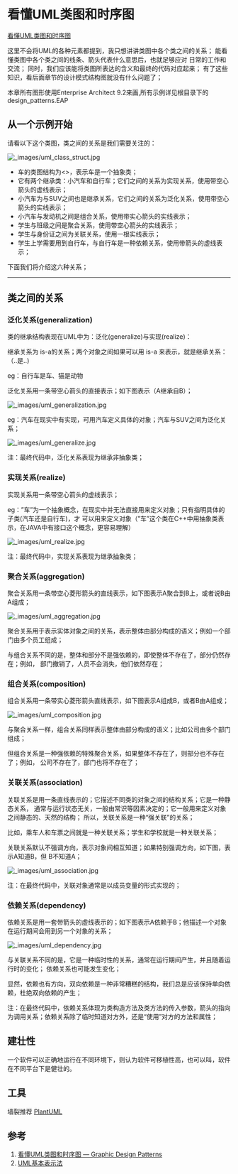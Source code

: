 # 看懂UML类图和时序图

[看懂UML类图和时序图](https://design-patterns.readthedocs.io/zh_CN/latest/read_uml.html#uml "永久链接至标题")

这里不会将UML的各种元素都提到，我只想讲讲类图中各个类之间的关系； 能看懂类图中各个类之间的线条、箭头代表什么意思后，也就足够应对 日常的工作和交流； 同时，我们应该能将类图所表达的含义和最终的代码对应起来； 有了这些知识，看后面章节的设计模式结构图就没有什么问题了；

本章所有图形使用Enterprise Architect 9.2来画,所有示例详见根目录下的design_patterns.EAP

## 从一个示例开始[](https://design-patterns.readthedocs.io/zh_CN/latest/read_uml.html#id1 "永久链接至标题")

请看以下这个类图，类之间的关系是我们需要关注的：

![_images/uml_class_struct.jpg](https://design-patterns.readthedocs.io/zh_CN/latest/_images/uml_class_struct.jpg)

*   车的类图结构为<<abstract>>，表示车是一个抽象类；
*   它有两个继承类：小汽车和自行车；它们之间的关系为实现关系，使用带空心箭头的虚线表示；
*   小汽车为与SUV之间也是继承关系，它们之间的关系为泛化关系，使用带空心箭头的实线表示；
*   小汽车与发动机之间是组合关系，使用带实心箭头的实线表示；
*   学生与班级之间是聚合关系，使用带空心箭头的实线表示；
*   学生与身份证之间为关联关系，使用一根实线表示；
*   学生上学需要用到自行车，与自行车是一种依赖关系，使用带箭头的虚线表示；

下面我们将介绍这六种关系；

* * *

## 类之间的关系[](https://design-patterns.readthedocs.io/zh_CN/latest/read_uml.html#id2 "永久链接至标题")

### 泛化关系(generalization)[](https://design-patterns.readthedocs.io/zh_CN/latest/read_uml.html#generalization "永久链接至标题")

类的继承结构表现在UML中为：泛化(generalize)与实现(realize)：

继承关系为 is-a的关系；两个对象之间如果可以用 is-a 来表示，就是继承关系：（..是..)

eg：自行车是车、猫是动物

泛化关系用一条带空心箭头的直接表示；如下图表示（A继承自B）；

![_images/uml_generalization.jpg](https://design-patterns.readthedocs.io/zh_CN/latest/_images/uml_generalization.jpg)

eg：汽车在现实中有实现，可用汽车定义具体的对象；汽车与SUV之间为泛化关系；

![_images/uml_generalize.jpg](https://design-patterns.readthedocs.io/zh_CN/latest/_images/uml_generalize.jpg)

注：最终代码中，泛化关系表现为继承非抽象类；

### 实现关系(realize)[](https://design-patterns.readthedocs.io/zh_CN/latest/read_uml.html#realize "永久链接至标题")

实现关系用一条带空心箭头的虚线表示；

eg：”车”为一个抽象概念，在现实中并无法直接用来定义对象；只有指明具体的子类(汽车还是自行车)，才 可以用来定义对象（”车”这个类在C++中用抽象类表示，在JAVA中有接口这个概念，更容易理解）

![_images/uml_realize.jpg](https://design-patterns.readthedocs.io/zh_CN/latest/_images/uml_realize.jpg)

注：最终代码中，实现关系表现为继承抽象类；

### 聚合关系(aggregation)[](https://design-patterns.readthedocs.io/zh_CN/latest/read_uml.html#aggregation "永久链接至标题")

聚合关系用一条带空心菱形箭头的直线表示，如下图表示A聚合到B上，或者说B由A组成；

![_images/uml_aggregation.jpg](https://design-patterns.readthedocs.io/zh_CN/latest/_images/uml_aggregation.jpg)

聚合关系用于表示实体对象之间的关系，表示整体由部分构成的语义；例如一个部门由多个员工组成；

与组合关系不同的是，整体和部分不是强依赖的，即使整体不存在了，部分仍然存在；例如， 部门撤销了，人员不会消失，他们依然存在；

### 组合关系(composition)[](https://design-patterns.readthedocs.io/zh_CN/latest/read_uml.html#composition "永久链接至标题")

组合关系用一条带实心菱形箭头直线表示，如下图表示A组成B，或者B由A组成；

![_images/uml_composition.jpg](https://design-patterns.readthedocs.io/zh_CN/latest/_images/uml_composition.jpg)

与聚合关系一样，组合关系同样表示整体由部分构成的语义；比如公司由多个部门组成；

但组合关系是一种强依赖的特殊聚合关系，如果整体不存在了，则部分也不存在了；例如， 公司不存在了，部门也将不存在了；

### 关联关系(association)[](https://design-patterns.readthedocs.io/zh_CN/latest/read_uml.html#association "永久链接至标题")

关联关系是用一条直线表示的；它描述不同类的对象之间的结构关系；它是一种静态关系， 通常与运行状态无关，一般由常识等因素决定的；它一般用来定义对象之间静态的、天然的结构； 所以，关联关系是一种“强关联”的关系；

比如，乘车人和车票之间就是一种关联关系；学生和学校就是一种关联关系；

关联关系默认不强调方向，表示对象间相互知道；如果特别强调方向，如下图，表示A知道B，但 B不知道A；

![_images/uml_association.jpg](https://design-patterns.readthedocs.io/zh_CN/latest/_images/uml_association.jpg)

注：在最终代码中，关联对象通常是以成员变量的形式实现的；

### 依赖关系(dependency)[](https://design-patterns.readthedocs.io/zh_CN/latest/read_uml.html#dependency "永久链接至标题")

依赖关系是用一套带箭头的虚线表示的；如下图表示A依赖于B；他描述一个对象在运行期间会用到另一个对象的关系；

![_images/uml_dependency.jpg](https://design-patterns.readthedocs.io/zh_CN/latest/_images/uml_dependency.jpg)

与关联关系不同的是，它是一种临时性的关系，通常在运行期间产生，并且随着运行时的变化； 依赖关系也可能发生变化；

显然，依赖也有方向，双向依赖是一种非常糟糕的结构，我们总是应该保持单向依赖，杜绝双向依赖的产生；

注：在最终代码中，依赖关系体现为类构造方法及类方法的传入参数，箭头的指向为调用关系；依赖关系除了临时知道对方外，还是“使用”对方的方法和属性；




## 建壮性

一个软件可以正确地运行在不同环境下，则认为软件可移植性高，也可以叫，软件在不同平台下是健壮的。

## 工具

墙裂推荐 [PlantUML](https://plantuml.com/zh/class-diagram)

## 参考

1. [看懂UML类图和时序图 — Graphic Design Patterns](https://design-patterns.readthedocs.io/zh_CN/latest/read_uml.html)
2. [UML基本表示法](https://www.w3cschool.cn/uml_tutorial/uml_tutorial-5y1i28pl.html)